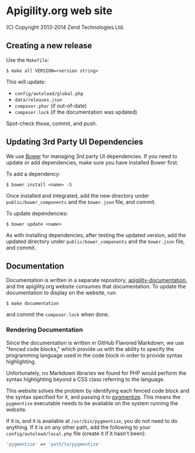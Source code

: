 Apigility.org web site
======================

(C) Copyright 2013-2014 Zend Technologies Ltd.

Creating a new release
----------------------

Use the `Makefile`:

```console
$ make all VERSION=<version string>
```

This will update:

- `config/autoload/global.php`
- `data/releases.json`
- `composer.phar` (if out-of-date)
- `composer.lock` (if the documentation was updated)

Spot-check those, commit, and push.

Updating 3rd Party UI Dependencies
----------------------------------

We use [Bower](http://bower.io) for managing 3rd party UI dependencies. If you
need to update or add dependencies, make sure you have installed Bower first.

To add a dependency:

```console
$ bower install <name> -S
```

Once installed and integrated, add the new directory under
`public/bower_components` and the `bower.json` file, and commit.

To update dependencies:

```console
$ bower update <name>
```

As with installing dependencies, after testing the updated version, add the
updated directory under `public/bower_components` and the `bower.json` file, and
commit.

Documentation
-------------

Documentation is written in a separate repository,
[apigility-documentation](https://github.com/zfcampus/apigility-documentation),
and the apigility.org website consumes that documentation. To update the
documentation to display on the website, run:

```console
$ make documentation
```

and commit the `composer.lock` when done.

### Rendering Documentation

Since the documentation is written in GitHub Flavored Markdown, we use "fenced
code blocks," which provide us with the ability to specify the programming
language used in the code block in order to provide syntax highlighting.

Unfortunately, no Markdown libraries we found for PHP would perform the syntax
highlighting beyond a CSS class referring to the language.

This website solves the problem by identifying each fenced code block and the
syntax specified for it, and passing it to [pygmentize](http://pygments.org/).
This means the `pygmentize` executable needs to be available on the system
running the website.

If it is, and it is available at `/usr/bin/pygmentize`, you do not need to do
anything. If it is on any other path, add the following to your
`config/autoload/local.php` file (create it if it hasn't been):

```php
'pygmentize' => 'path/to/pygmentize'
```
